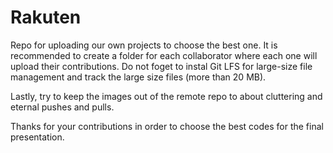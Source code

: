 # Rakuten
Repo for uploading our own projects to choose the best one. 
It is recommended to create a folder for each collaborator where each one will upload their contributions. 
Do not foget to instal Git LFS for large-size file management and track the large size files (more than 20 MB). 

Lastly, try to keep the images out of the remote repo to about cluttering and eternal pushes and pulls. 

Thanks for your contributions in order to choose the best codes for the final presentation. 
